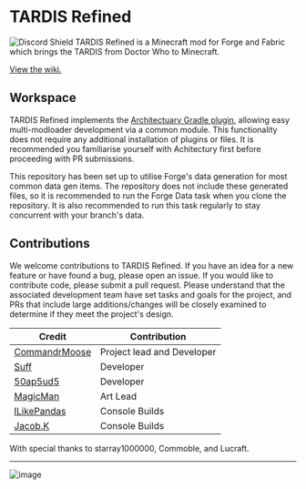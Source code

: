 # TARDIS Refined
<img src="https://discordapp.com/api/guilds/1054629302152478730/widget.png?style=shield" alt="Discord Shield"/>
 TARDIS Refined is a Minecraft mod for Forge and Fabric which brings the TARDIS from Doctor Who to Minecraft.
 
 <a href="https://github.com/CommandrMoose/TardisRefined/wiki">View the wiki.</a>

## Workspace
TARDIS Refined implements the <a href="https://github.com/architectury/architectury-plugin">Architectuary Gradle plugin</a>, allowing easy multi-modloader development via a common module. This functionality does not require any additional installation of plugins or files. It is recommended you familiarise yourself with Achitectury first before proceeding with PR submissions. 

This repository has been set up to utilise Forge's data generation for most common data gen items. The repository does not include these generated files, so it is recommended to run the Forge Data task when you clone the repository. It is also recommended to run this task regularly to stay concurrent with your branch's data.


## Contributions

We welcome contributions to TARDIS Refined. If you have an idea for a new feature or have found a bug, please open an issue. If you would like to contribute code, please submit a pull request. Please understand that the associated development team have set tasks and goals for the project, and PRs that include large additions/changes will be closely examined to determine if they meet the project's design.

<table>
   <thead>
      <tr>
         <th>Credit</th>
         <th>Contribution</th>
      </tr>
   </thead>
   <tbody>
<tr><td><a href="https://twitter.com/CommandrMoose">CommandrMoose</a></td>
         <td>Project lead and Developer</td> </tr>
      <tr>
         <td><a href="https://twitter.com/Suff1999">Suff</a></td>
         <td>Developer</td>
      </tr>
            <tr>
         <td><a href="https://twitter.com/50ap5ud5">50ap5ud5</a></td>
         <td>Developer</td>
      </tr>
<tr><td><a href="https://twitter.com/MagicMrmann">MagicMan</a></td>
         <td>Art Lead</td> </tr>
<tr><td><a href="https://twitter.com/ILikePandas18">ILikePandas</a></td>
         <td>Console Builds</td> </tr>
         <tr><td><a href="https://twitter.com/JacobKauffman11">Jacob.K</a></td>
         <td>Console Builds</td> </tr>
   </tbody>
</table>

With special thanks to starray1000000, Commoble, and Lucraft.<br/><hr/>
![image](https://user-images.githubusercontent.com/34910888/209611682-abeaedc6-cf9a-465f-a693-9ba85f38cca6.png)

